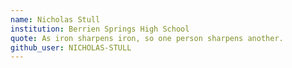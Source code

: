 ```yaml
---
name: Nicholas Stull
institution: Berrien Springs High School 
quote: As iron sharpens iron, so one person sharpens another.
github_user: NICHOLAS-STULL
---
```

